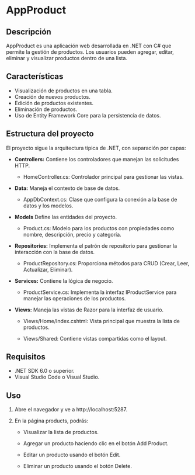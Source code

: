 # AppProduct

## Descripción
AppProduct es una aplicación web desarrollada en .NET con C# que permite la gestión de productos. Los usuarios pueden agregar, editar, eliminar y visualizar productos dentro de una lista.

## Características
- Visualización de productos en una tabla.
- Creación de nuevos productos.
- Edición de productos existentes.
- Eliminación de productos.
- Uso de Entity Framework Core para la persistencia de datos.

## Estructura del proyecto

El proyecto sigue la arquitectura típica de .NET, con separación por capas:

- **Controllers:** Contiene los controladores que manejan las solicitudes HTTP.
    - HomeController.cs: Controlador principal para gestionar las vistas.

- **Data:** Maneja el contexto de base de datos.
    - AppDbContext.cs: Clase que configura la conexión a la base de datos y los modelos.

- **Models** Define las entidades del proyecto.
    - Product.cs: Modelo para los productos con propiedades como nombre, descripción, precio y categoría.

- **Repositories:** Implementa el patrón de repositorio para gestionar la interacción con la base de datos.
    - ProductRepository.cs: Proporciona métodos para CRUD (Crear, Leer, Actualizar, Eliminar).

- **Services:** Contiene la lógica de negocio.
    - ProductService.cs: Implementa la interfaz IProductService para manejar las operaciones de los productos.

- **Views:** Maneja las vistas de Razor para la interfaz de usuario.
    - Views/Home/Index.cshtml: Vista principal que muestra la lista de productos.

    - Views/Shared: Contiene vistas compartidas como el layout.

## Requisitos
- .NET SDK 6.0 o superior.
- Visual Studio Code o Visual Studio.

## Uso

1. Abre el navegador y ve a http://localhost:5287.

2. En la página products, podrás:

    - Visualizar la lista de productos.

    - Agregar un producto haciendo clic en el botón Add Product.

    - Editar un producto usando el botón Edit.

    - Eliminar un producto usando el botón Delete.

